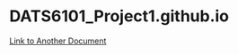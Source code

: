 # DATS6101_Project1.github.io
[Link to Another Document](DATS6101_Project1.github.io/Project1_Paper.html)
